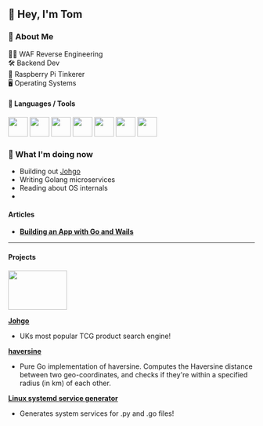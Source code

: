 ## 👋 Hey, I'm Tom

### 🧠 About Me  
👨‍💻 WAF Reverse Engineering  
🛠 Backend Dev  
🍓 Raspberry Pi Tinkerer  
🖥 Operating Systems

#### 🚀 Languages / Tools

<p align="left">
  <a href="https://golang.org/" target="_blank"><img src="https://cdn.jsdelivr.net/npm/programming-languages-logos/src/go/go.png" width="40"/></a>
  <a href="https://www.python.org/" target="_blank"><img src="https://cdn.jsdelivr.net/npm/programming-languages-logos/src/python/python.png" width="40"/></a>
  <a href="https://www.javascript.com/" target="_blank"><img src="https://cdn.jsdelivr.net/npm/programming-languages-logos/src/javascript/javascript.png" width="40"/></a>
  <a href="https://www.linux.org/" target="_blank"><img src="https://profilinator.rishav.dev/skills-assets/linux-original.svg" width="40"/></a>
  <a href="https://reactjs.org/" target="_blank"><img src="https://github.com/get-icon/geticon/raw/master/icons/react.svg" width="40"/></a>
  <a href="https://www.raspberrypi.org/" target="_blank"><img src="https://upload.wikimedia.org/wikipedia/de/thumb/c/cb/Raspberry_Pi_Logo.svg/475px-Raspberry_Pi_Logo.svg.png" width="40"/></a>
  <a href="https://aws.amazon.com/" target="_blank"><img src="https://github.com/get-icon/geticon/raw/master/icons/aws.svg" width="40"/></a>
</p>


### 🧭 What I'm doing now
- Building out [Johgo](https://johgo.xyz)
- Writing Golang microservices
- Reading about OS internals
- 
#### Articles

- [**Building an App with Go and Wails**](https://medium.com/@tomronw/mapping-success-building-a-simple-tracking-desktop-app-with-go-react-and-wails-ac83dbcbccca)
****
#### Projects

<div align="left">
<img src="./johgoLogo.png" width="120" height="80">
</div>

**[Johgo](https://johgo.xyz)**
- UKs most popular TCG product search engine!

**[haversine](https://github.com/tomronw/haversine)**
- Pure Go implementation of haversine. Computes the Haversine distance between two geo-coordinates, and checks if they're within a specified radius (in km) of each other.


**[Linux systemd service generator](https://github.com/tomronw/linux_service_generator)**
- Generates system services for .py and .go files!
